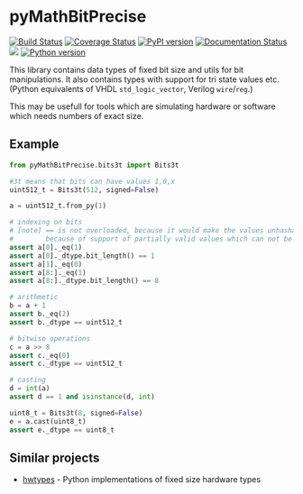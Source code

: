 # pyMathBitPrecise
[![Build Status](https://travis-ci.org/Nic30/pyMathBitPrecise.svg?branch=master)](https://travis-ci.org/Nic30/pyMathBitPrecise)
[![Coverage Status](https://coveralls.io/repos/github/Nic30/pyMathBitPrecise/badge.svg?branch=master)](https://coveralls.io/github/Nic30/pyMathBitPrecise?branch=master)
[![PyPI version](https://badge.fury.io/py/pyMathBitPrecise.svg)](http://badge.fury.io/py/pyMathBitPrecise) 
[![Documentation Status](https://readthedocs.org/projects/pyMathBitPrecise/badge/?version=latest)](http://pyMathBitPrecise.readthedocs.io/en/latest/?badge=latest) 
[![](https://img.shields.io/github/license/Nic30/pyMathBitPrecise.svg)](https://github.com/Nic30/pyMathBitPrecise)
[![Python version](https://img.shields.io/pypi/pyversions/pyMathBitPrecise.svg)](https://img.shields.io/pypi/pyversions/pyMathBitPrecise.svg)

This library contains data types of fixed bit size and utils for bit manipulations.
It also contains types with support for tri state values etc. (Python equivalents of VHDL `std_logic_vector`, Verilog `wire`/`reg`.)

This may be usefull for tools which are simulating hardware or software which needs numbers of exact size.

## Example

```Python
from pyMathBitPrecise.bits3t import Bits3t

#3t means that bits can have values 1,0,x
uint512_t = Bits3t(512, signed=False)

a = uint512_t.from_py(1)

# indexing on bits
# [note] == is not overloaded, because it would make the values unhashable
#        because of support of partially valid values which can not be compared
assert a[0]._eq(1)
assert a[0]._dtype.bit_length() == 1
assert a[1]._eq(0)
assert a[8:]._eq(1)
assert a[8:]._dtype.bit_length() == 8

# arithmetic
b = a + 1
assert b._eq(2)
assert b._dtype == uint512_t

# bitwise operations
c = a >> 8
assert c._eq(0)
assert c._dtype == uint512_t

# casting
d = int(a)
assert d == 1 and isinstance(d, int)

uint8_t = Bits3t(8, signed=False)
e = a.cast(uint8_t)
assert e._dtype == uint8_t
```

## Similar projects

* [hwtypes](https://github.com/leonardt/hwtypes) - Python implementations of fixed size hardware types
